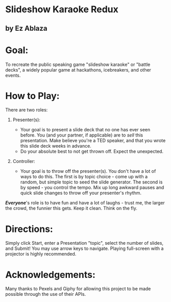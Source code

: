 # Slideshow Karaoke Redux
## by Ez Ablaza


# Goal:
To recreate the public speaking game "slideshow karaoke" or "battle decks", a widely popular game at hackathons, icebreakers, and other events.

# How to Play:
There are two roles:   

1. Presenter(s):
   - Your goal is to present a slide deck that no one has ever seen before.  You (and your partner, if applicable) are to
   *sell* this presentation.  Make believe you're a TED speaker, and that you wrote this slide deck weeks in advance.
   - Do your absolute best to not get thrown off.  Expect the unexpected.

2. Controller:
   - Your goal is to throw off the presenter(s).  You don't have a lot of ways to do this.  The first is by topic choice - come up with a
   random, but simple topic to seed the slide generator.  The second is by speed - you control the tempo.  Mix up long awkward pauses and quick slide
   changes to throw off your presenter's rhythm.


_**Everyone**_'s role is to have fun and have a lot of laughs - trust me, the larger the crowd, the funnier this gets.  Keep it clean.  Think on the fly.

# Directions:
Simply click Start, enter a Presentation "topic", select the number of slides, and Submit!  You may use arrow keys to navigate.  Playing full-screen
with a projector is highly recommended.

# Acknowledgements:
Many thanks to Pexels and Giphy for allowing this project to be made possible through the use of their APIs.

